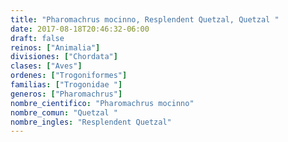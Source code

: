```yaml
---
title: "Pharomachrus mocinno, Resplendent Quetzal, Quetzal "
date: 2017-08-18T20:46:32-06:00
draft: false
reinos: ["Animalia"]
divisiones: ["Chordata"]
clases: ["Aves"]
ordenes: ["Trogoniformes"]
familias: ["Trogonidae "]
generos: ["Pharomachrus"]
nombre_cientifico: "Pharomachrus mocinno"
nombre_comun: "Quetzal "
nombre_ingles: "Resplendent Quetzal"
---
```

